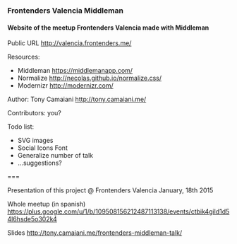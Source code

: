 ### Frontenders Valencia Middleman

#### Website of the meetup Frontenders Valencia made with Middleman

Public URL http://valencia.frontenders.me/

Resources:
- Middleman https://middlemanapp.com/
- Normalize http://necolas.github.io/normalize.css/
- Modernizr http://modernizr.com/

Author:
Tony Camaiani http://tony.camaiani.me/

Contributors:
you?

Todo list:
- SVG images
- Social Icons Font
- Generalize number of talk
- ...suggestions?

===

Presentation of this project @ Frontenders Valencia January, 18th 2015 

Whole meetup (in spanish) https://plus.google.com/u/1/b/109508156212487113138/events/ctbik4gild1d54l6hsde5o302k4

Slides http://tony.camaiani.me/frontenders-middleman-talk/
